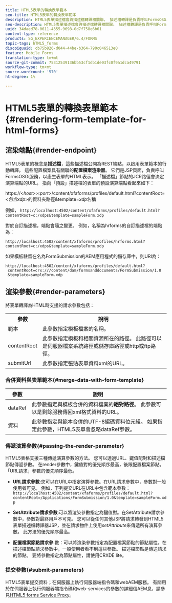 ```yaml
---
title: HTML5表單的轉換表單範本
seo-title: HTML5表單的轉換表單範本
description: HTML5表單描述檔會與描述檔轉譯相關聯。 描述檔轉譯是負責呼叫FormsOSGi服務來產生表單HTML表示的JSP頁面。
seo-description: HTML5表單描述檔會與描述檔轉譯相關聯。 描述檔轉譯是負責呼叫FormsOSGi服務來產生表單HTML表示的JSP頁面。
uuid: 34daed78-0611-4355-9698-0d7f758e6b61
content-type: reference
products: SG_EXPERIENCEMANAGER/6.4/FORMS
topic-tags: hTML5_forms
discoiquuid: cb75b826-d044-44be-b364-790c046513e0
feature: Mobile Forms
translation-type: tm+mt
source-git-commit: 75312539136bb53cf1db1de03fc0f9a1dca49791
workflow-type: tm+mt
source-wordcount: '570'
ht-degree: 1%

---
```



# HTML5表單的轉換表單範本{#rendering-form-template-for-html-forms}

## 渲染端點{#render-endpoint}

HTML5表單的概念是&#x200B;**描述檔**，這些描述檔公開為REST端點，以啟用表單範本的行動轉譯。 這些配置檔案具有關聯的&#x200B;**配置檔案渲染器**。 它們是JSP頁面，負責呼叫FormsOSGi服務，以產生表單的HTML表示。 「描述檔」節點的JCR路徑會決定演算端點的URL。 指向「預設」描述檔的表單的預設演算端點看起來如下：

https://&lt;*host*>:&lt;*port*>/content/xfaforms/profiles/default.html?contentRoot=&lt;*包含xdp*>的資料夾路徑&amp;template=*xdp*&#x200B;名稱

例如， `http://localhost:4502/content/xfaforms/profiles/default.html?contentRoot=c:/xdps&template=sampleForm.xdp`

對於自訂描述檔，端點會隨之變更。 例如，名稱為hrforms的自訂描述檔的端點為：

`http://localhost:4502/content/xfaforms/profiles/hrforms.html?contentRoot=c:/xdps&template=sampleForm.xdp`

如果模板駐留在名為FormSubmission的AEM應用程式的儲存庫中，則URI為：

```
http://localhost:4502/content/xfaforms/profiles/default.html?
 contentRoot=crx:///content/dam/formsanddocuments/FormSubmission/1.0
 &template=sampleForm.xdp
```

## 渲染參數{#render-parameters}

將表單轉譯為HTML時支援的請求參數包括：

<table> 
 <tbody> 
  <tr> 
   <th><strong>參數 </strong></th> 
   <th><strong>說明</strong></th> 
  </tr> 
  <tr> 
   <td>範本<br /> </td> 
   <td>此參數指定模板檔案的名稱。<br /> </td> 
  </tr> 
  <tr> 
   <td>contentRoot<br /> </td> 
   <td>此參數指定模板和相關資源所在的路徑。 此路徑可以是伺服器檔案系統路徑或儲存庫路徑或http或ftp路徑。<br /> </td> 
  </tr> 
  <tr> 
   <td>submitUrl<br /> </td> 
   <td>此參數指定張貼表單資料xml的URL。<br /> </td> 
  </tr> 
 </tbody> 
</table>

### 合併資料與表單範本{#merge-data-with-form-template}

| 參數 | 說明 |
|---|---|
| dataRef | 此參數指定與模板合併的資料檔案的&#x200B;**絕對路徑**。 此參數可以是剩餘服務傳回xml格式資料的URL。 |
| 資料 | 此參數指定與範本合併的UTF-8編碼資料位元組。 如果指定此參數，HTML5表單會忽略dataRef參數。 |

### 傳遞演算參數{#passing-the-render-parameter}

HTML5表格支援三種傳遞演算參數的方法。 您可以透過URL、鍵值配對和描述檔節點傳遞參數。 在render參數中，鍵值對的優先順序最高，後跟配置檔案節點。 「URL請求」參數的優先順序最低。

* **URL請求參數**:您可以在URL中指定演算參數。在URL請求參數中，參數對一般使用者可見。 例如，下列提交URL在URL中包含範本參數：`http://localhost:4502/content/xfaforms/profiles/default.html?contentRoot=/Applications/FormSubmission/1.0&template=sampleForm.xdp`

* **SetAttribute請求參數**:可以將渲染參數指定為鍵值對。在SetAttribute請求參數中，參數對最終用戶不可見。 您可以從任何其他JSP將請求轉發到HTML5表單描述檔轉譯器JSP，並在請求物件上使用&#x200B;*setAttribute*&#x200B;來傳遞所有演算參數。 此方法的優先順序最高。

* **配置檔案節點請求參** 數：可以將渲染參數指定為配置檔案節點的節點屬性。在描述檔節點請求參數中，一般使用者看不到這些參數。 描述檔節點是傳送請求的節點。 要將參數指定為節點屬性，請使用CRXDE lite。

### 提交參數{#submit-parameters}

HTML5表單提交資料；在伺服器上執行伺服器端指令碼和webAEM服務。 有關用於在伺服器上執行伺服器端指令碼和web-services的參數的詳細信AEM息，請參見[HTML5 forms Service Proxy](/help/forms/using/service-proxy.md)。
